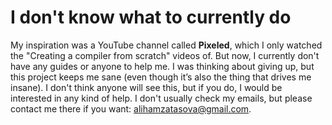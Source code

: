 # I don't know what to currently do

My inspiration was a YouTube channel called **Pixeled**, which I only watched the "Creating a compiler from scratch" videos of.
But now, I currently don't have any guides or anyone to help me. I was thinking about giving up, but this project keeps me sane (even though it’s also the thing that drives me insane).
I don't think anyone will see this, but if you do, I would be interested in any kind of help. I don't usually check my emails, but please contact me there if you want: [alihamzatasova@gmail.com](alihamzatasova@gmail.com).